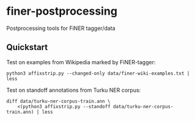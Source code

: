 # finer-postprocessing

Postprocessing tools for FiNER tagger/data

## Quickstart

Test on examples from Wikipedia marked by FiNER-tagger:

```
python3 affixstrip.py --changed-only data/finer-wiki-examples.txt | less
```

Test on standoff annotations from Turku NER corpus:

```
diff data/turku-ner-corpus-train.ann \
    <(python3 affixstrip.py --standoff data/turku-ner-corpus-train.ann) | less
```

